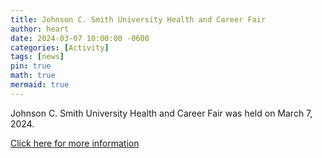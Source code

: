 ```yaml
---
title: Johnson C. Smith University Health and Career Fair
author: heart
date: 2024-03-07 10:00:00 -0600
categories: [Activity]
tags: [news]
pin: true
math: true
mermaid: true
---
```


Johnson C. Smith University Health and Career Fair was held on March 7, 2024.

[Click here for more information](https://jcsuhhphealthandcareerfair.wordpress.com/)